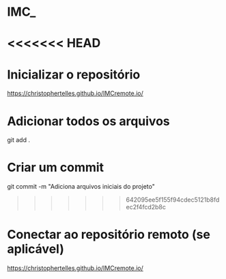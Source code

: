 # IMC_

<<<<<<< HEAD
=======
# Inicializar o repositório
https://christophertelles.github.io/IMCremote.io/

# Adicionar todos os arquivos
git add .

# Criar um commit
git commit -m "Adiciona arquivos iniciais do projeto"

>>>>>>> 642095ee5f155f94cdec5121b8fdec2f4fcd2b8c
# Conectar ao repositório remoto (se aplicável)
https://christophertelles.github.io/IMCremote.io/
